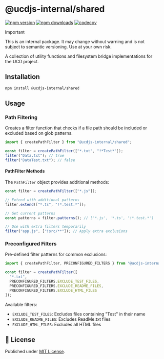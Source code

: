 # @ucdjs-internal/shared

[![npm version][npm-version-src]][npm-version-href]
[![npm downloads][npm-downloads-src]][npm-downloads-href]
[![codecov][codecov-src]][codecov-href]

> [!IMPORTANT]
> This is an internal package. It may change without warning and is not subject to semantic versioning. Use at your own risk.

A collection of utility functions and filesystem bridge implementations for the UCD project.

## Installation

```bash
npm install @ucdjs-internal/shared
```

## Usage

### Path Filtering

Creates a filter function that checks if a file path should be included or excluded based on glob patterns.

```typescript
import { createPathFilter } from "@ucdjs-internal/shared";

const filter = createPathFilter(["*.txt", "!*Test*"]);
filter("Data.txt"); // true
filter("DataTest.txt"); // false
```

#### PathFilter Methods

The `PathFilter` object provides additional methods:

```typescript
const filter = createPathFilter(["*.js"]);

// Extend with additional patterns
filter.extend(["*.ts", "!*.test.*"]);

// Get current patterns
const patterns = filter.patterns(); // ['*.js', '*.ts', '!*.test.*']

// Use with extra filters temporarily
filter("app.js", ["!src/**"]); // Apply extra exclusions
```

### Preconfigured Filters

Pre-defined filter patterns for common exclusions:

```typescript
import { createPathFilter, PRECONFIGURED_FILTERS } from "@ucdjs-internal/shared";

const filter = createPathFilter([
  "*.txt",
  PRECONFIGURED_FILTERS.EXCLUDE_TEST_FILES,
  PRECONFIGURED_FILTERS.EXCLUDE_README_FILES,
  PRECONFIGURED_FILTERS.EXCLUDE_HTML_FILES
]);
```

Available filters:
- `EXCLUDE_TEST_FILES`: Excludes files containing "Test" in their name
- `EXCLUDE_README_FILES`: Excludes ReadMe.txt files
- `EXCLUDE_HTML_FILES`: Excludes all HTML files

## 📄 License

Published under [MIT License](./LICENSE).

[npm-version-src]: https://img.shields.io/npm/v/@ucdjs-internal/shared?style=flat&colorA=18181B&colorB=4169E1
[npm-version-href]: https://npmjs.com/package/@ucdjs-internal/shared
[npm-downloads-src]: https://img.shields.io/npm/dm/@ucdjs-internal/shared?style=flat&colorA=18181B&colorB=4169E1
[npm-downloads-href]: https://npmjs.com/package/@ucdjs-internal/shared
[codecov-src]: https://img.shields.io/codecov/c/gh/ucdjs/ucd?style=flat&colorA=18181B&colorB=4169E1
[codecov-href]: https://codecov.io/gh/ucdjs/ucd

